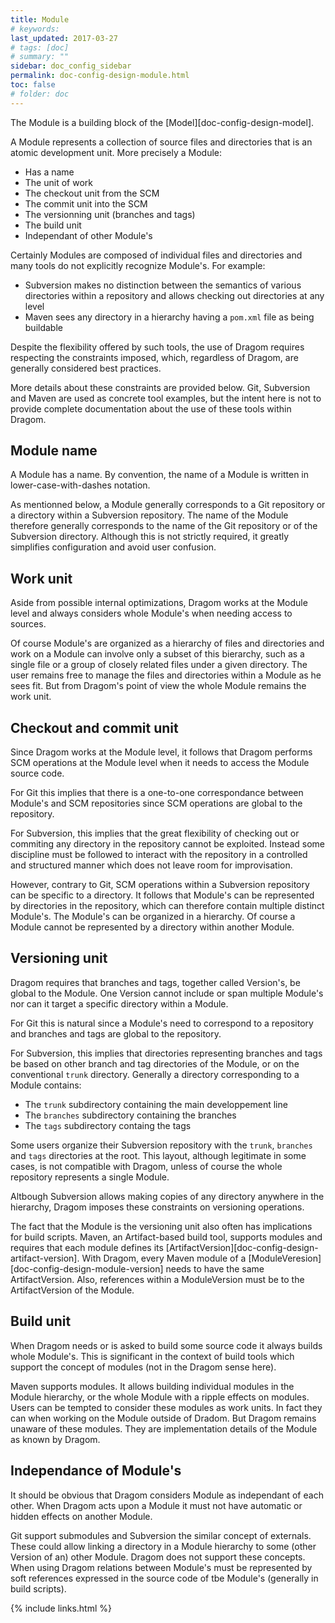 ```yaml
---
title: Module
# keywords:
last_updated: 2017-03-27
# tags: [doc]
# summary: ""
sidebar: doc_config_sidebar
permalink: doc-config-design-module.html
toc: false
# folder: doc
---
```


The Module is a building block of the [Model][doc-config-design-model].

A Module represents a collection of source files and directories that is an
atomic development unit. More precisely a Module:

* Has a name
* The unit of work
* The checkout unit from the SCM
* The commit unit into the SCM
* The versionning unit (branches and tags)
* The build unit
* Independant of other Module's

Certainly Modules are composed of individual files and directories and many
tools do not explicitly recognize Module's. For example:

* Subversion makes no distinction between the semantics of various directories
  within a repository and allows checking out directories at any level
* Maven sees any directory in a hierarchy having a `pom.xml` file as being
  buildable

Despite the flexibility offered by such tools, the use of Dragom requires
respecting the constraints imposed, which, regardless of Dragom, are generally
considered best practices.

More details about these constraints are provided below. Git, Subversion and
Maven are used as concrete tool examples, but the intent here is not to provide
complete documentation about the use of these tools within Dragom.

Module name
-----------

A Module has a name. By convention, the name of a Module is written in
lower-case-with-dashes notation.

As mentionned below, a Module generally corresponds to a Git repository or a
directory within a Subversion repository. The name of the Module therefore
generally corresponds to the name of the Git repository or of the Subversion
directory. Although this is not strictly required, it greatly simplifies
configuration and avoid user confusion. 

Work unit
---------

Aside from possible internal optimizations, Dragom works at the Module level
and always considers whole Module's when needing access to sources.

Of course Module's are organized as a hierarchy of files and directories and
work on a Module can involve only a subset of this bierarchy, such as a single
file or a group of closely related files under a given directory. The user
remains free to manage the files and directories within a Module as he sees
fit. But from Dragom's point of view the whole Module remains the work unit.

Checkout and commit unit
------------------------

Since Dragom works at the Module level, it follows that Dragom performs SCM
operations at the Module level when it needs to access the Module source code.

For Git this implies that there is a one-to-one correspondance between Module's
and SCM repositories since SCM operations are global to the repository.

For Subversion, this implies that the great flexibility of checking out or
commiting any directory in the repository cannot be exploited. Instead some
discipline must be followed to interact with the repository in a controlled and
structured manner which does not leave room for improvisation.

However, contrary to Git, SCM operations within a Subversion repository can be
specific to a directory. It follows that Module's can be represented by
directories in the repository, which can therefore contain multiple distinct
Module's. The Module's can be organized in a hierarchy. Of course a Module
cannot be represented by a directory within another Module.

Versioning unit
---------------

Dragom requires that branches and tags, together called Version's, be global to
the Module. One Version cannot include or span multiple Module's nor can it
target a specific directory within a Module.

For Git this is natural since a Module's need to correspond to a repository and
branches and tags are global to the repository.

For Subversion, this implies that directories representing branches and tags be
based on other branch and tag directories of the Module, or on the conventional
`trunk` directory. Generally a directory corresponding to a Module contains:

* The `trunk` subdirectory containing the main developpement line
* The `branches` subdirectory containing the branches
* The `tags` subdirectory containg the tags

Some users organize their Subversion repository with the `trunk`, `branches`
and `tags` directories at the root. This layout, although legitimate in some
cases, is not compatible with Dragom, unless of course the whole repository
represents a single Module.

Altbough Subversion allows making copies of any directory anywhere in the
hierarchy, Dragom imposes these constraints on versioning operations.

The fact that the Module is the versioning unit also often has implications for
build scripts. Maven, an Artifact-based build tool, supports modules and
requires that each module defines its
[ArtifactVersion][doc-config-design-artifact-version]. With Dragom, every Maven
module of a [ModuleVeresion][doc-config-design-module-version] needs to have
the same ArtifactVersion. Also, references within a ModuleVersion must be to
the ArtifactVersion of the Module. 

Build unit
----------

When Dragom needs or is asked to build some source code it always builds whole
Module's. This is significant in the context of build tools which support the
concept of modules (not in the Dragom sense here).

Maven supports modules. It allows building individual modules in the Module
hierarchy, or the whole Module with a ripple effects on modules. Users can be
tempted to consider these modules as work units. In fact they can when working
on the Module outside of Dradom. But Dragom remains unaware of these modules.
They are implementation details of the Module as known by Dragom.

Independance of Module's
------------------------

It should be obvious that Dragom considers Module as independant of each other.
When Dragom acts upon a Module it must not have automatic or hidden effects on
another Module.

Git support submodules and Subversion the similar concept of externals. These
could allow linking a directory in a Module hierarchy to some (other Version
of an) other Module. Dragom does not support these concepts. When using Dragom
relations between Module's must be represented by soft references
expressed in the source code of tbe Module's (generally in build scripts).

{% include links.html %}
